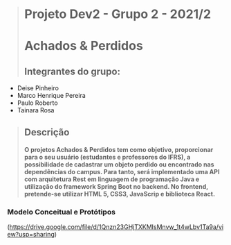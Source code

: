 ﻿


> # Projeto Dev2 - Grupo 2 - 2021/2
> # Achados & Perdidos
> ## Integrantes do grupo:

 - Deise Pinheiro
 - Marco Henrique Pereira
 - Paulo Roberto
 - Tainara Rosa

> ## Descrição
> #### 	O projetos Achados & Perdidos tem como objetivo, proporcionar para o seu usuário (estudantes e professores do IFRS), a possibilidade de cadastrar um objeto perdido ou encontrado nas dependências do campus. Para tanto, será implementado uma API com arquitetura Rest em linguagem de programação Java e utilização do framework Spring Boot no backend. No frontend, pretende-se utilizar HTML 5, CSS3, JavaScrip e biblioteca React.

### Modelo Conceitual e Protótipos
(https://drive.google.com/file/d/1Qnzn23GHjTXKMIsMnvw_1t4wLbv1Ta9a/view?usp=sharing)
